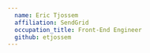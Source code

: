 ```yaml
---
  name: Eric Tjossem
  affiliation: SendGrid
  occupation_title: Front-End Engineer
  github: etjossem
---
```

